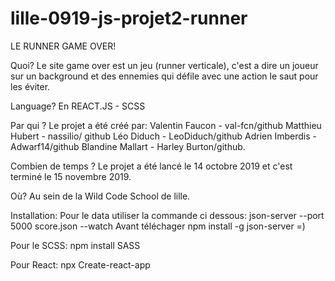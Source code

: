 # lille-0919-js-projet2-runner



LE RUNNER GAME OVER!

Quoi?
Le site game over est un jeu (runner verticale), c'est a dire un joueur sur un background et des ennemies qui défile avec une action le saut pour les éviter. 

Language?
En REACT.JS - SCSS

Par qui ?
Le projet a été créé par: 
Valentin Faucon - val-fcn/github
Matthieu Hubert - nassilio/ github
Léo Diduch - LeoDiduch/github
Adrien Imberdis - Adwarf14/github
Blandine Mallart - Harley Burton/github.

Combien de temps ?
Le projet a été lancé le 14 octobre 2019 et c'est terminé le 15 novembre 2019.

Où?
Au sein de la Wild Code School de lille.

Installation:
Pour le data utiliser la commande ci dessous:
json-server --port 5000 score.json --watch
Avant téléchager npm install -g json-server =)

Pour le SCSS:
npm install SASS

Pour React:
npx Create-react-app 
